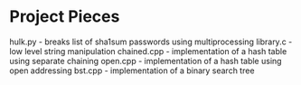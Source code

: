 # Project Pieces

hulk.py - breaks list of sha1sum passwords using multiprocessing
library.c - low level string manipulation
chained.cpp - implementation of a hash table using separate chaining 
open.cpp - implementation of a hash table using open addressing 
bst.cpp - implementation of a binary search tree 
